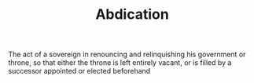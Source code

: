 ---
title: Abdication
permalink: "/definitions/abdication.html"
body: The act of a sovereign in renouncing and relinquishing his government or throne,
  so that either the throne is left entirely vacant, or is filled by a successor appointed
  or elected beforehand
published_at: '2018-07-07'
layout: post
---